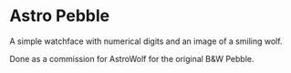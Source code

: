 # Astro Pebble

A simple watchface with numerical digits and an image of a smiling wolf. 

Done as a commission for AstroWolf for the original B&W Pebble.
